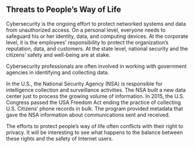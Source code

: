 ## Threats to People’s Way of Life

Cybersecurity is the ongoing effort to protect networked systems and data from unauthorized access. On a personal level, everyone needs to safeguard his or her identity, data, and computing devices. At the corporate level, it is the employees’ responsibility to protect the organization’s reputation, data, and customers. At the state level, national security and the citizens’ safety and well-being are at stake.

Cybersecurity professionals are often involved in working with government agencies in identifying and collecting data.

In the U.S., the National Security Agency (NSA) is responsible for intelligence collection and surveillance activities. The NSA built a new data center just to process the growing volume of information. In 2015, the U.S. Congress passed the USA Freedom Act ending the practice of collecting U.S. Citizens’ phone records in bulk. The program provided metadata that gave the NSA information about communications sent and received.

The efforts to protect people’s way of life often conflicts with their right to privacy. It will be interesting to see what happens to the balance between these rights and the safety of Internet users.


